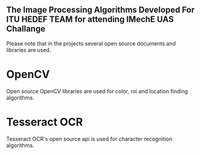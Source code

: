 ##  The Image Processing Algorithms Developed For ITU HEDEF TEAM for attending IMechE UAS Challange


Please note that in the projects several open source documents and libraries are used.

# OpenCV

Open source OpenCV libraries are used for color, roi and location finding algorithms.

# Tesseract OCR

Tesseract OCR's open source api is used for character recognition algorithms.


